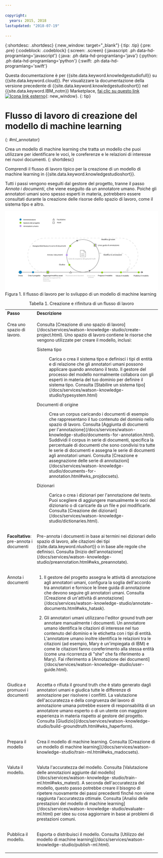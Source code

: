 ```yaml
---

copyright:
  years: 2015, 2018
lastupdated: "2018-07-19"

---
```


{:shortdesc: .shortdesc}
{:new_window: target="_blank"}
{:tip: .tip}
{:pre: .pre}
{:codeblock: .codeblock}
{:screen: .screen}
{:javascript: .ph data-hd-programlang='javascript'}
{:java: .ph data-hd-programlang='java'}
{:python: .ph data-hd-programlang='python'}
{:swift: .ph data-hd-programlang='swift'}

Questa documentazione è per {{site.data.keyword.knowledgestudiofull}} su {{site.data.keyword.cloud}}. Per visualizzare la documentazione della versione precedente di {{site.data.keyword.knowledgestudioshort}} nel {{site.data.keyword.IBM_notm}} Marketplace, [fai clic su questo link ![Icona link esterno](../../icons/launch-glyph.svg "Icona link esterno")](https://console.bluemix.net/docs/services/knowledge-studio/ml-annotator.html){: new_window}.
{: tip}

# Flusso di lavoro di creazione del modello di machine learning
{: #ml_annotator}

Crea un modello di machine learning che tratta un modello che puoi utilizzare per identificare le voci, le coreferenze e le relazioni di interesse nei nuovi documenti.
{: shortdesc}

Comprendi il flusso di lavoro tipico per la creazione di un modello di machine learning in {{site.data.keyword.knowledgestudioshort}}.

Tutti i passi vengono eseguiti dal gestore del progetto, tranne il passo *Annota i documenti*, che viene eseguito da un annotatore umano. Poiché gli annotatori umani sono spesso esperti in materia, potrebbero essere consultati durante la creazione delle risorse dello spazio di lavoro, come il sistema tipo e altro.

![Il flusso di lavoro per lo sviluppo di un modello di machine learning](images/wks-checklist.svg "Mostra i passi chiave che devi eseguire per creare un modello") Figura 1. Il flusso di lavoro per lo sviluppo di un modello di machine learning

<table summary="Creazione e rifinitura di un modello">
  <caption>Tabella 1. Creazione e rifinitura di un flusso di lavoro</caption>
  <tr>
    <th style="vertical-align:bottom; text-align:left" id="d14771e70">Passo</th>
    <th style="vertical-align:bottom; text-align:left" id="d14771e72">Descrizione</th>
  </tr>
  <tr>
    <td style="vertical-align:top; text-align:left" headers="d14771e70">
      <p>Crea uno spazio di lavoro.</p>
    </td>
    <td style="vertical-align:top; text-align:left" headers="d14771e72">
      <p>Consulta [Creazione di uno spazio di lavoro](/docs/services/watson-knowledge-studio/create-project.html). Uno spazio di lavoro contiene le risorse
che vengono utilizzate per creare il modello, inclusi:</p>
      <dl>
        <dt>Sistema tipo</dt>
        <dd>
          <p>Carica o crea il sistema tipo e definisci i tipi di entità e di relazione che gli annotatori umani
possono applicare quando annotano il testo. Il gestore del processo del modello normalmente collabora con gli
esperti in materia del tuo dominio per definire il sistema tipo. Consulta [Stabilire un sistema tipo](/docs/services/watson-knowledge-studio/typesystem.html)</p>
        </dd>
        <dt>Documenti di origine</dt>
        <dd>
          <p>Crea un corpus caricando i documenti di esempio che rappresentano il tuo contenuto del dominio
nello spazio di lavoro. Consulta [Aggiunta di documenti per l'annotazione](/docs/services/watson-knowledge-studio/documents-for-annotation.html). Suddividi il corpus in serie di documenti,
specifica la percentuale di documenti che sono condivisi tra tutte le serie di documenti e assegna le serie di documenti
agli annotatori umani. Consulta [Creazione e assegnazione delle serie di annotazioni](/docs/services/watson-knowledge-studio/documents-for-annotation.html#wks_projdocsets).</p>
        </dd>
        <dt>Dizionari</dt>
        <dd>
          <p>Carica o crea i dizionari per l'annotazione del testo. Puoi scegliere di aggiungere manualmente le voci del dizionario
o di caricarle da un file e poi modificarle. Consulta [Creazione dei dizionari](/docs/services/watson-knowledge-studio/dictionaries.html).</p>
        </dd>
      </dl>
    </td>
  </tr>
  <tr>
    <td style="vertical-align:top; text-align:left" headers="d14771e70">
      <p><strong>Facoltativo</strong>: pre-annota i documenti</p>
    </td>
    <td style="vertical-align:top; text-align:left" headers="d14771e72">
      <p>Pre-annota i documenti in base ai termini nei dizionari dello spazio di lavoro, alle citazioni dei tipi {{site.data.keyword.nlushort}}
o in base alle regole che definisci. Consulta [Inizio dell'annotazione](/docs/services/watson-knowledge-studio/preannotation.html#wks_preannotate).</p>
    </td>
  </tr>
  <tr>
    <td style="vertical-align:top; text-align:left" headers="d14771e70">
      <p>Annota i documenti</p>
    </td>
    <td style="vertical-align:top; text-align:left" headers="d14771e72">
      <ol>
        <li>
          <p>Il gestore del progetto assegna le attività di annotazione agli annotatori umani, configura la soglia dell'accordo
tra annotatori e fornisce le linee guida di annotazione che devono seguire gli annotatori umani. Consulta
[Creazione di un'attività di annotazione](/docs/services/watson-knowledge-studio/annotate-documents.html#wks_hatask).</p>
        </li>
        <li>
          <p>Gli annotatori umani utilizzano l'editor ground truth
per annotare manualmente i documenti. Un annotatore umano identifica le citazioni di interesse nel tuo contenuto del dominio
e le etichetta con i tipi di entità. L'annotatore umano inoltre identifica le relazioni tra le citazioni
(ad esempio, Mary è un'impiegata di IBM) e come le citazioni fanno coreferimento alla stessa entità
(come una ricorrenza di "she" che fa riferimento a Mary). Fai riferimento a [Annotazione dei documenti](/docs/services/watson-knowledge-studio/user-guide.html).</p>
        </li>
      </ol>
    </td>
  </tr>
  <tr>
    <td style="vertical-align:top; text-align:left" headers="d14771e70">
      <p>Giudica e promuovi i documenti</p>
    </td>
    <td style="vertical-align:top; text-align:left" headers="d14771e72">
      <p>Accetta o rifiuta il ground truth che è stato generato dagli annotatori umani e giudica tutte
le differenze di annotazione per risolvere i conflitti. La valutazione dell'accuratezza e della congruenza del lavoro di annotazione umana
potrebbe essere di responsabilità di un annotatore umano esperto o di un utente
con maggiore esperienza in materia rispetto al gestore del progetto. Consulta [Giudizio](/docs/services/watson-knowledge-studio/build-groundtruth.html#wks_haperform).</p>
    </td>
  </tr>
  <tr>
    <td style="vertical-align:top; text-align:left" headers="d14771e70">
      <p>Prepara il modello</p>
    </td>
    <td style="vertical-align:top; text-align:left" headers="d14771e72">
      <p>Crea il modello di machine learning. Consulta [Creazione di un modello di machine learning](/docs/services/watson-knowledge-studio/train-ml.html#wks_madocsets).</p>
    </td>
  </tr>
  <tr>
    <td style="vertical-align:top; text-align:left" headers="d14771e70">
      <p>Valuta il modello.</p>
    </td>
    <td style="vertical-align:top; text-align:left" headers="d14771e72">
      <p>Valuta l'accuratezza del modello. Consulta [Valutazione delle annotazioni aggiunte dal modello](/docs/services/watson-knowledge-studio/train-ml.html#wks_matest). A seconda dell'accuratezza del modello, questo passo potrebbe creare
il bisogno di ripetere nuovamente dei passi precedenti finché non viene raggiunta l'accuratezza ottimale. Consulta [Analisi delle prestazioni del modello di machine learning](/docs/services/watson-knowledge-studio/evaluate-ml.html) per idee su cosa aggiornare in base
ai problemi di prestazioni comuni.</p>
    </td>
  </tr>
  <tr>
    <td style="vertical-align:top; text-align:left" headers="d14771e70">
      <p>Pubblica il modello.</p>
    </td>
    <td style="vertical-align:top; text-align:left" headers="d14771e72">
      <p>Esporta o distribuisci il modello. Consulta [Utilizzo del modello di machine learning](/docs/services/watson-knowledge-studio/publish-ml.html).</p>
    </td>
  </tr>
</table>
